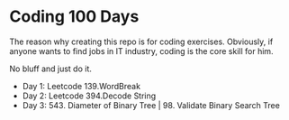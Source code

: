 # Coding 100 Days

The reason why creating this repo is for coding exercises. Obviously, if anyone wants to find jobs in IT industry, coding is the core skill for him.

No bluff and just do it.

- Day 1: Leetcode 139.WordBreak
- Day 2: Leetcode 394.Decode String
- Day 3: 543. Diameter of Binary Tree | 98. Validate Binary Search Tree